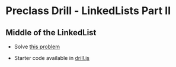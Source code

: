# Preclass Drill - LinkedLists Part II

## Middle of the LinkedList

- Solve [this problem](https://leetcode.com/problems/middle-of-the-linked-list/)

- Starter code available in [drill.js](./drill.js)
